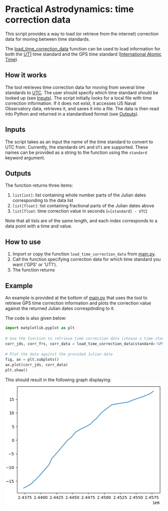 # Practical Astrodynamics: time correction data
This script provides a way to load (or retrieve from the internet) correction data for moving
between time standards.

The [load_time_correction_data](https://github.com/JasperJeuken/PracticalAstrodynamicsTime/blob/main/main.py#L5-L65)
function can be used to load information for both the
[UT1](https://en.wikipedia.org/wiki/Universal_Time) time standard and the GPS time standard
([International Atomic Time](https://en.wikipedia.org/wiki/International_Atomic_Time)).

## How it works
The tool retrieves time correction data for moving from several time standards to [UTC](https://en.wikipedia.org/wiki/Coordinated_Universal_Time).
The user should specify which time standard should be looked up (see [Inputs](#inputs)). The script initially looks for a local file with time correction information. If it does not exist, 
it accesses US Naval Observatory data, retrieves it, and saves it into a file. The data is then read
into Python and returned in a standardised format (see [Outputs](#outputs)).

## Inputs
The script takes as an input the name of the time standard to convert to UTC from. Currently,
the standards `GPS` and `UT1` are supported. These names can be provided as a string to the function using the
`standard` keyword argument.

## Outputs
The function returns three items:
1. `list[int]`: list containing whole number parts of the Julian dates corresponding to the data list
2. `list[float]`: list containing fractional parts of the Julian dates above
3. `list[float`: time correction value in seconds (`={standard} - UTC`)

Note that all lists are of the same length, and each index corresponds to a data point with a time and value.

## How to use
1. Import or copy the function `load_time_correction_data` from [main.py](main.py).
2. Call the function specifying correction data for which time standard you want ('GPS' or 'UT1').
3. The function returns 

## Example
An example is provided at the bottom of [main.py](main.py) that uses the tool to retrieve GPS time
correction information and plots the correction value against the returned Julian dates correspdnding to it.

The code is also given below:
```python
import matplotlib.pyplot as plt

# Use the function to retrieve time correction data (choose a time standard)
corr_jds, corr_frs, corr_data = load_time_correction_data(standard='GPS')  # alternatively: GPS

# Plot the data against the provided Julian date
fig, ax = plt.subplots()
ax.plot(corr_jds, corr_data)
plt.show()
```

This should result in the following graph displaying:
![Example graph result](example_graph.png)
